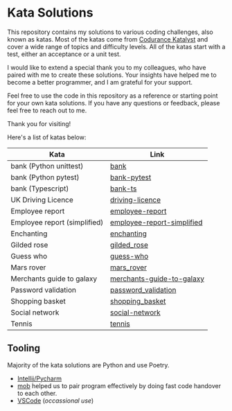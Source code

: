 # Kata Solutions

This repository contains my solutions to various coding challenges, also known as katas. Most of the katas come from [Codurance Katalyst](https://codurance.com/katalyst) and cover a wide range of topics and difficulty levels. All of the katas start with a test, either an acceptance or a unit test.

I would like to extend a special thank you to my colleagues, who have paired with me to create these solutions. Your insights have helped me to become a better programmer, and I am grateful for your support.

Feel free to use the code in this repository as a reference or starting point for your own kata solutions. If you have any questions or feedback, please feel free to reach out to me.

Thank you for visiting!

Here's a list of katas below:

| Kata | Link |
| --- | --- |
| bank (Python unittest)| [bank](bank) |
| bank (Python pytest) | [bank-pytest](bank-pytest) |
| bank (Typescript) | [bank-ts](bank-ts) |
| UK Driving Licence | [driving-licence](driving-licence) |
| Employee report | [employee-report](employee-report) |
| Employee report (simplified) | [employee-report-simplified](employee-report-simplified) |
| Enchanting | [enchanting](enchanting) |
| Gilded rose | [gilded_rose](gilded_rose) |
| Guess who | [guess-who](guess-who) |
| Mars rover | [mars_rover](mars_rover) |
| Merchants guide to galaxy | [merchants-guide-to-galaxy](merchants-guide-to-galaxy) |
| Password validation | [password_validation](password_validation) |
| Shopping basket | [shopping_basket](shopping_basket) |
| Social network | [social-network](social-network) |
| Tennis | [tennis](tennis) |

## Tooling

Majority of the kata solutions are Python and use Poetry. 
- [Intellij/Pycharm](https://www.jetbrains.com/idea/)
- [mob](https://mob.sh) helped us to pair program effectively by doing fast code handover to each other.
- [VSCode](https://code.visualstudio.com/) (_occassional use_)

